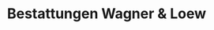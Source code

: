 ---
title: "Bestattungen Wagner & Loew"
url: /bitburg/bestattungen-wagner-und-loew/
shop: Bestattungen
---